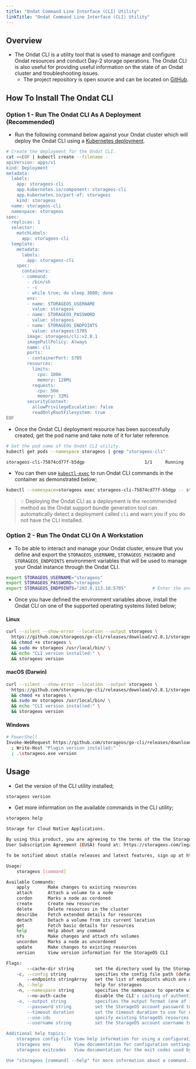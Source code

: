 ```yaml
---
title: "Ondat Command Line Interface (CLI) Utility"
linkTitle: "Ondat Command Line Interface (CLI) Utility"
---
```


## Overview

- The Ondat CLI is a utility tool that is used to manage and configure Ondat resources and conduct Day-2 storage operations. The Ondat CLI is also useful for providing useful information on the state of an Ondat cluster and troubleshooting issues.
  - The project repository is open source and can be located on  [GitHub](https://github.com/storageos/go-cli).

## How To Install The Ondat CLI

### Option 1 - Run The Ondat CLI As A Deployment (Recommended)

- Run the following command below against your Ondat cluster which will deploy the Ondat CLI using a [Kubernetes deployment](https://kubernetes.io/docs/concepts/workloads/controllers/deployment/).

```bash
# Create the deployment for the Ondat CLI.
cat <<EOF | kubectl create --filename -
apiVersion: apps/v1
kind: Deployment
metadata:
  labels:
    app: storageos-cli
    app.kubernetes.io/component: storageos-cli
    app.kubernetes.io/part-of: storageos
    kind: storageos
  name: storageos-cli
  namespace: storageos
spec:
  replicas: 1
  selector:
    matchLabels:
      app: storageos-cli
  template:
    metadata:
      labels:
        app: storageos-cli
    spec:
      containers:
      - command:
        - /bin/sh
        - -c
        - while true; do sleep 3600; done
        env:
        - name: STORAGEOS_USERNAME
          value: storageos
        - name: STORAGEOS_PASSWORD
          value: storageos
        - name: STORAGEOS_ENDPOINTS
          value: storageos:5705
        image: storageos/cli:v2.8.1
        imagePullPolicy: Always
        name: cli
        ports:
        - containerPort: 5705
        resources:
          limits:
            cpu: 100m
            memory: 128Mi
          requests:
            cpu: 50m
            memory: 32Mi
        securityContext:
          allowPrivilegeEscalation: false
          readOnlyRootFilesystem: true
EOF
```

- Once the Ondat CLI deployment resource has been successfully created, get the pod name and take note of it for later reference.

```bash
# Get the pod name of the Ondat CLI utility.
kubectl get pods --namespace storageos | grep "storageos-cli"

storageos-cli-75874cd77f-b5dgp                       1/1     Running   0              35m
```

- You can then use [`kubectl-exec`](https://kubernetes.io/docs/tasks/debug/debug-application/get-shell-running-container/) to run Ondat CLI commands in the container as demonstrated below;

```bash
kubectl --namespace=storageos exec storageos-cli-75874cd77f-b5dgp -- storageos version
```

> 💡 Deploying the Ondat CLI as a deployment is the recommended method as the Ondat support bundle generation tool can automatically detect a deployment called `cli` and warn you if you do not have the CLI installed.

### Option 2 - Run The Ondat CLI On A Workstation

- To be able to interact and manage your Ondat cluster, ensure that you define and export the `STORAGEOS_USERNAME`, `STORAGEOS_PASSWORD` and `STORAGEOS_ENDPOINTS` environment variables that will be used to manage your Ondat instance through the Ondat CLI.

```bash
export STORAGEOS_USERNAME="storageos"                    
export STORAGEOS_PASSWORD="storageos"
export STORAGEOS_ENDPOINTS="203.0.113.10:5705"          # Enter the endpoint address of Ondat's REST API.
```

- Once you have defined the environment variables above, install the Ondat CLI on one of the supported operating systems listed below;

#### Linux

```bash
curl --silent --show-error --location --output storageos \
  https://github.com/storageos/go-cli/releases/download/v2.8.1/storageos_linux_amd64 \
  && chmod +x storageos \
  && sudo mv storageos /usr/local/bin/ \
  && echo "CLI version installed:" \
  && storageos version
```

#### macOS (Darwin)

```bash
curl --silent --show-error --location --output storageos \
  https://github.com/storageos/go-cli/releases/download/v2.8.1/storageos_darwin_amd64 \
  && chmod +x storageos \
  && sudo mv storageos /usr/local/bin/ \
  && echo "CLI version installed:" \
  && storageos version
```

#### Windows

```bash
# PowerShell
Invoke-WebRequest https://github.com/storageos/go-cli/releases/download/v2.8.1/storageos_windows_amd64.exe -OutFile storageos.exe `
  ; Write-Host "Plugin version installed:" `
  ; .\storageos.exe version
```

## Usage

- Get the version of the CLI utility installed;

```bash
storageos version
```

- Get more information on the available commands in the CLI utility;

```bash
storageos help
```

```bash
Storage for Cloud Native Applications.

By using this product, you are agreeing to the terms of the the StorageOS Ltd. End
User Subscription Agreement (EUSA) found at: https://storageos.com/legal/#eusa

To be notified about stable releases and latest features, sign up at https://my.storageos.com.

Usage:
	storageos [command]

Available Commands:
	apply       Make changes to existing resources
	attach      Attach a volume to a node
	cordon      Marks a node as cordoned
	create      Create new resources
	delete      Delete resources in the cluster
	describe    Fetch extended details for resources
	detach      Detach a volume from its current location
	get         Fetch basic details for resources
	help        Help about any command
	nfs         Make changes and attach nfs volumes
	uncordon    Marks a node as uncordoned
	update      Make changes to existing resources
	version     View version information for the StorageOS CLI

Flags:
		--cache-dir string        set the directory used by the StorageOS CLI to cache data that can be used for future commands (default "/Users/rodney/Library/Caches/storageos")
	-c, --config string           specifies the config file path (default "/Users/rodney/Library/Application Support/storageos/config.yaml")
		--endpoints stringArray   set the list of endpoints which are used when connecting to the StorageOS API (default [http://localhost:5705])
	-h, --help                    help for storageos
	-n, --namespace string        specifies the namespace to operate within for commands that require one (default "default")
		--no-auth-cache           disable the CLI's caching of authentication sessions
	-o, --output string           specifies the output format (one of [json yaml text]) (default "text")
		--password string         set the StorageOS account password to authenticate with (default "storageos")
		--timeout duration        set the timeout duration to use for execution of the command (default 15s)
		--use-ids                 specify existing StorageOS resources by their unique identifiers instead of by their names
		--username string         set the StorageOS account username to authenticate as (default "storageos")

Additional help topics:
	storageos config-file View help information for using a configuration file
	storageos env         View documentation for configuration settings which can be set in the environment
	storageos exitcodes   View documentation for the exit codes used by the StorageOS CLI

Use "storageos [command] --help" for more information about a command.
```